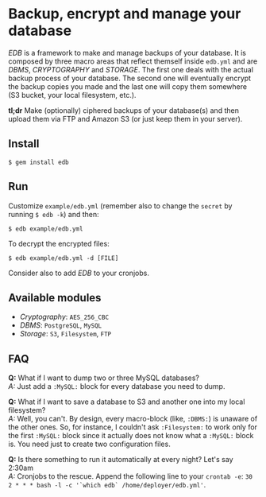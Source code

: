 # Backup, encrypt and manage your database

*EDB* is a framework to make and manage backups of your database.
It is composed by three macro areas that reflect themself inside `edb.yml` and are *DBMS*, *CRYPTOGRAPHY* and *STORAGE*.
The first one deals with the actual backup process of your database. The second one will eventually encrypt the backup copies you made and the last one will copy them somewhere (S3 bucket, your local filesystem, etc.).


**tl;dr** Make (optionally) ciphered backups of your database(s) and then upload them via FTP and Amazon S3 (or just keep them in your server).

## Install
`$ gem install edb`

## Run
Customize `example/edb.yml` (remember also to change the `secret` by running `$ edb -k`) and then:

`$ edb example/edb.yml`

To decrypt the encrypted files:

`$ edb example/edb.yml -d [FILE]`

Consider also to add *EDB* to your cronjobs.

## Available modules
- *Cryptography*: `AES_256_CBC`
- *DBMS*:         `PostgreSQL`, `MySQL`
- *Storage*:      `S3`, `Filesystem`, `FTP`

## FAQ
**Q:** What if I want to dump two or three MySQL databases?   
*A:* Just add a `:MySQL:` block for every database you need to dump.


**Q:** What if I want to save a database to S3 and another one into my local filesystem?   
*A:* Well, you can't. By design, every macro-block (like, `:DBMS:`) is unaware of the other ones. So, for instance, I couldn't ask `:Filesystem:` to work only for the first `:MySQL:` block since it actually does not know what a `:MySQL:` block is. You need just to create two configuration files.


**Q:** Is there something to run it automatically at every night? Let's say 2:30am   
*A:* Cronjobs to the rescue. Append the following line to your `crontab -e`: ```30 2 * * * bash -l -c '`which edb` /home/deployer/edb.yml'```.
